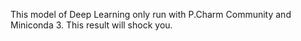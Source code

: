 This model of Deep Learning only run with P.Charm Community and Miniconda 3.
This result will shock you.
